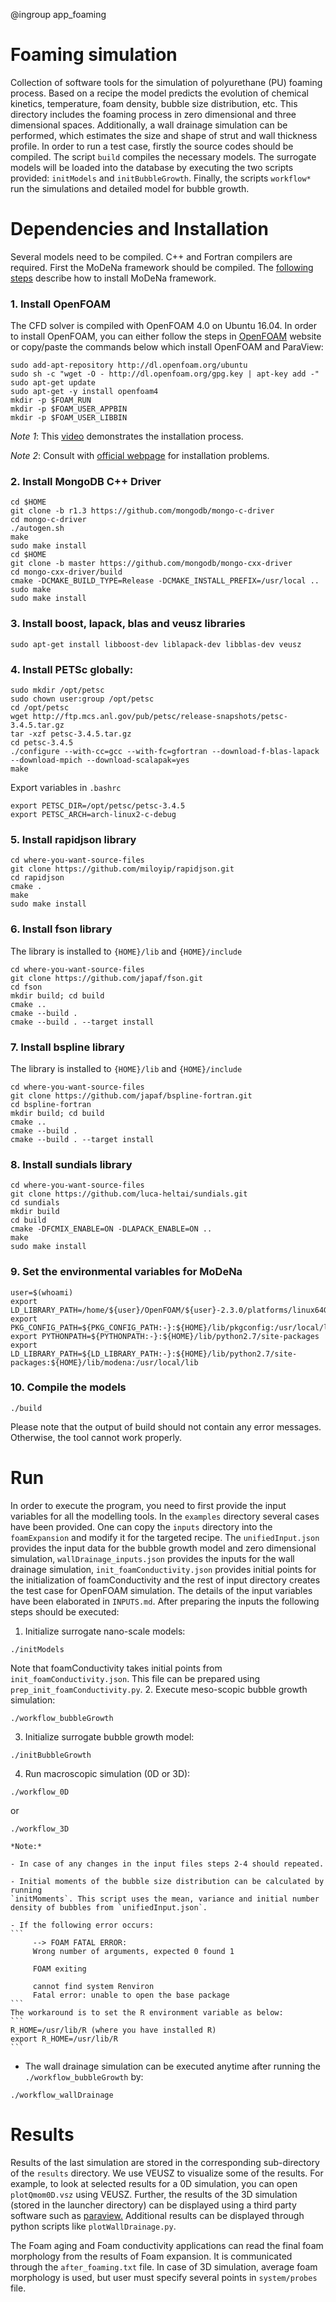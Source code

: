 @ingroup app_foaming

# Foaming simulation
Collection of software tools for the simulation of polyurethane (PU) foaming
process. Based on a recipe the model predicts the evolution of chemical
kinetics, temperature, foam density, bubble size distribution, etc.
This directory includes the foaming process in zero dimensional and three
dimensional spaces. Additionally, a wall drainage simulation can be performed, which estimates the size and shape of strut and wall thickness profile. In order to run a test case, firstly the source codes should
be compiled. The script `build` compiles the necessary models. The surrogate
models will be loaded into the database by executing the two scripts provided:
`initModels` and `initBubbleGrowth`. Finally, the scripts `workflow*` run the
simulations and detailed model for bubble growth.

# Dependencies and Installation
Several models need to be compiled. C++ and Fortran compilers are required.
First the MoDeNa framework should be compiled.
The [following steps](https://github.com/MoDeNa-EUProject/MoDeNa) describe how
to install MoDeNa framework.

### 1. Install OpenFOAM
The CFD solver is compiled with OpenFOAM 4.0 on Ubuntu 16.04. In order to install OpenFOAM, you can either follow the steps in [OpenFOAM](http://openfoam.org/download/4-0-ubuntu/) website or
copy/paste the commands below which install OpenFOAM and ParaView:

```
sudo add-apt-repository http://dl.openfoam.org/ubuntu
sudo sh -c "wget -O - http://dl.openfoam.org/gpg.key | apt-key add -"
sudo apt-get update
sudo apt-get -y install openfoam4
mkdir -p $FOAM_RUN
mkdir -p $FOAM_USER_APPBIN
mkdir -p $FOAM_USER_LIBBIN
```
*Note 1*: This [video](https://www.youtube.com/watch?v=x6BWTEcuh38) demonstrates the installation process.

*Note 2*: Consult with [official webpage](http://openfoam.org/download/4-0-ubuntu/) for installation problems.

### 2. Install MongoDB C++ Driver
```
cd $HOME
git clone -b r1.3 https://github.com/mongodb/mongo-c-driver
cd mongo-c-driver
./autogen.sh
make
sudo make install
cd $HOME
git clone -b master https://github.com/mongodb/mongo-cxx-driver
cd mongo-cxx-driver/build
cmake -DCMAKE_BUILD_TYPE=Release -DCMAKE_INSTALL_PREFIX=/usr/local ..
sudo make
sudo make install
```
### 3. Install boost, lapack, blas and veusz libraries
```
sudo apt-get install libboost-dev liblapack-dev libblas-dev veusz
```
### 4. Install PETSc globally:
```
sudo mkdir /opt/petsc
sudo chown user:group /opt/petsc
cd /opt/petsc
wget http://ftp.mcs.anl.gov/pub/petsc/release-snapshots/petsc-3.4.5.tar.gz
tar -xzf petsc-3.4.5.tar.gz
cd petsc-3.4.5
./configure --with-cc=gcc --with-fc=gfortran --download-f-blas-lapack --download-mpich --download-scalapak=yes
make
```
Export variables in `.bashrc`
```
export PETSC_DIR=/opt/petsc/petsc-3.4.5
export PETSC_ARCH=arch-linux2-c-debug
```
### 5. Install rapidjson library
```
cd where-you-want-source-files
git clone https://github.com/miloyip/rapidjson.git
cd rapidjson
cmake .
make
sudo make install
```
### 6. Install fson library
The library is installed to `{HOME}/lib` and `{HOME}/include`
```
cd where-you-want-source-files
git clone https://github.com/japaf/fson.git
cd fson
mkdir build; cd build
cmake ..
cmake --build .
cmake --build . --target install
```
### 7. Install bspline library
The library is installed to `{HOME}/lib` and `{HOME}/include`
```
cd where-you-want-source-files
git clone https://github.com/japaf/bspline-fortran.git
cd bspline-fortran
mkdir build; cd build
cmake ..
cmake --build .
cmake --build . --target install
```
### 8. Install sundials library
```
cd where-you-want-source-files
git clone https://github.com/luca-heltai/sundials.git
cd sundials
mkdir build
cd build
cmake -DFCMIX_ENABLE=ON -DLAPACK_ENABLE=ON ..
make
sudo make install
```
### 9. Set the environmental variables for MoDeNa
```
user=$(whoami)
export LD_LIBRARY_PATH=/home/${user}/OpenFOAM/${user}-2.3.0/platforms/linux64GccDPDebug/lib:$LD_LIBRARY_PATH
export PKG_CONFIG_PATH=${PKG_CONFIG_PATH:-}:${HOME}/lib/pkgconfig:/usr/local/lib/pkgconfig
export PYTHONPATH=${PYTHONPATH:-}:${HOME}/lib/python2.7/site-packages
export LD_LIBRARY_PATH=${LD_LIBRARY_PATH:-}:${HOME}/lib/python2.7/site-packages:${HOME}/lib/modena:/usr/local/lib

```
### 10. Compile the models
```
./build
```
Please note that the output of build should not contain any error messages.
Otherwise, the tool cannot work properly.

# Run
In order to execute the program, you need to first provide the input variables
for all the modelling tools. In the `examples` directory several cases have
been provided. One can copy the `inputs` directory into the `foamExpansion` and
modify it for the targeted recipe. The `unifiedInput.json` provides the input
data for the bubble growth model and zero dimensional simulation, `wallDrainage_inputs.json` provides the inputs for the wall drainage simulation, `init_foamConductivity.json` provides initial points for the initialization of foamConductivity and the rest of input directory
creates the test case for OpenFOAM simulation. The details of the input
variables have been elaborated in `INPUTS.md`. After preparing the inputs the following
steps should be executed:

1. Initialize surrogate nano-scale models:
```
./initModels
```
Note that foamConductivity takes initial points from `init_foamConductivity.json`. This file can be prepared using `prep_init_foamConductivity.py`.
2.  Execute meso-scopic bubble growth simulation:
```
./workflow_bubbleGrowth
```
3. Initialize surrogate bubble growth model:
```
./initBubbleGrowth
```
4. Run macroscopic simulation (0D or 3D):
```
./workflow_0D
```
or
```
./workflow_3D
```
    *Note:*

    - In case of any changes in the input files steps 2-4 should repeated.

    - Initial moments of the bubble size distribution can be calculated by running
    `initMoments`. This script uses the mean, variance and initial number
    density of bubbles from `unifiedInput.json`.

    - If the following error occurs:
    ```
         --> FOAM FATAL ERROR:
         Wrong number of arguments, expected 0 found 1

         FOAM exiting

         cannot find system Renviron
         Fatal error: unable to open the base package
    ```
    The workaround is to set the R environment variable as below:
    ```
    R_HOME=/usr/lib/R (where you have installed R)
    export R_HOME=/usr/lib/R
    ```

- The wall drainage simulation can be executed anytime after running the `./workflow_bubbleGrowth` by:
```
./workflow_wallDrainage
```

# Results
Results of the last simulation are stored in the corresponding sub-directory of
the `results` directory. We use VEUSZ to visualize some of the
results. For example, to look at selected results for a 0D
simulation, you can open `plotQmom0D.vsz` using VEUSZ. Further, the results of
the 3D simulation (stored in the launcher directory) can be displayed using a
third party software such as [paraview.](http://www.paraview.org/) Additional results can be displayed through python scripts like `plotWallDrainage.py`.

The Foam aging and Foam conductivity applications can read the final foam morphology from the results of Foam expansion. It is communicated through the `after_foaming.txt` file. In case of 3D simulation, average foam morphology is used, but user must specify several points in `system/probes` file.

